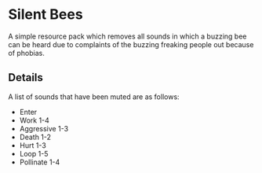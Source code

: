 # Silent Bees
A simple resource pack which removes all sounds in which a buzzing bee can be heard due to complaints of the buzzing freaking people out because of phobias.

## Details
A list of sounds that have been muted are as follows:

- Enter
- Work 1-4
- Aggressive 1-3
- Death 1-2
- Hurt 1-3
- Loop 1-5
- Pollinate 1-4